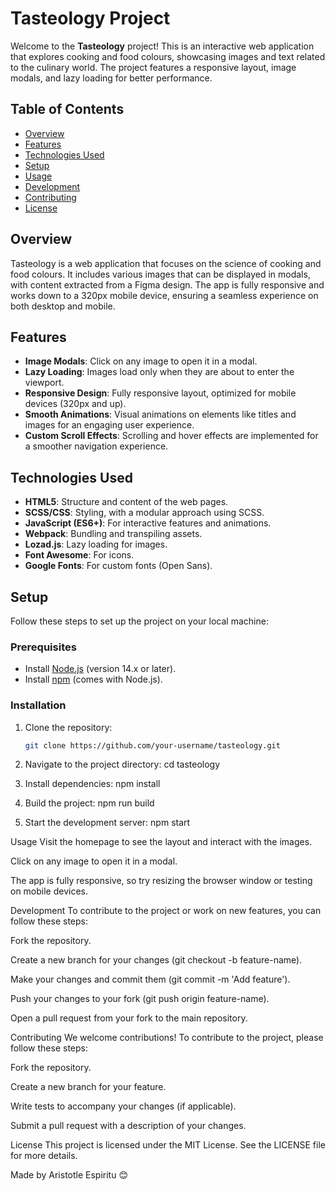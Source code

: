 # Tasteology Project

Welcome to the **Tasteology** project! This is an interactive web application that explores cooking and food colours, showcasing images and text related to the culinary world. The project features a responsive layout, image modals, and lazy loading for better performance.

## Table of Contents

- [Overview](#overview)
- [Features](#features)
- [Technologies Used](#technologies-used)
- [Setup](#setup)
- [Usage](#usage)
- [Development](#development)
- [Contributing](#contributing)
- [License](#license)

## Overview

Tasteology is a web application that focuses on the science of cooking and food colours. It includes various images that can be displayed in modals, with content extracted from a Figma design. The app is fully responsive and works down to a 320px mobile device, ensuring a seamless experience on both desktop and mobile.

## Features

- **Image Modals**: Click on any image to open it in a modal.
- **Lazy Loading**: Images load only when they are about to enter the viewport.
- **Responsive Design**: Fully responsive layout, optimized for mobile devices (320px and up).
- **Smooth Animations**: Visual animations on elements like titles and images for an engaging user experience.
- **Custom Scroll Effects**: Scrolling and hover effects are implemented for a smoother navigation experience.

## Technologies Used

- **HTML5**: Structure and content of the web pages.
- **SCSS/CSS**: Styling, with a modular approach using SCSS.
- **JavaScript (ES6+)**: For interactive features and animations.
- **Webpack**: Bundling and transpiling assets.
- **Lozad.js**: Lazy loading for images.
- **Font Awesome**: For icons.
- **Google Fonts**: For custom fonts (Open Sans).

## Setup

Follow these steps to set up the project on your local machine:

### Prerequisites

- Install [Node.js](https://nodejs.org/) (version 14.x or later).
- Install [npm](https://www.npmjs.com/) (comes with Node.js).

### Installation

1. Clone the repository:

    ```bash
    git clone https://github.com/your-username/tasteology.git

    ```

2. Navigate to the project directory:
   cd tasteology

3. Install dependencies:
   npm install

4. Build the project:
   npm run build

5. Start the development server:
   npm start

Usage
Visit the homepage to see the layout and interact with the images.

Click on any image to open it in a modal.

The app is fully responsive, so try resizing the browser window or testing on mobile devices.

Development
To contribute to the project or work on new features, you can follow these steps:

Fork the repository.

Create a new branch for your changes (git checkout -b feature-name).

Make your changes and commit them (git commit -m 'Add feature').

Push your changes to your fork (git push origin feature-name).

Open a pull request from your fork to the main repository.

Contributing
We welcome contributions! To contribute to the project, please follow these steps:

Fork the repository.

Create a new branch for your feature.

Write tests to accompany your changes (if applicable).

Submit a pull request with a description of your changes.

License
This project is licensed under the MIT License. See the LICENSE file for more details.

Made by Aristotle Espiritu 😊
